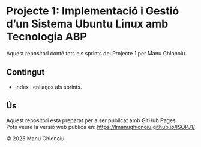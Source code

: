 # Projecte 1: Implementació i Gestió d’un Sistema Ubuntu Linux amb Tecnologia ABP

Aquest repositori conté tots els sprints del Projecte 1 per Manu Ghionoiu.

## Contingut

- Índex i enllaços als sprints.

## Ús

Aquest repositori esta preparat per a ser publicat amb GitHub Pages.  
Pots veure la versió web pública en:
https://lmanughionoiu.github.io/ISOPJ1/

© 2025 Manu Ghionoiu

